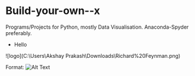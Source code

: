 # Build-your-own--x
Programs/Projects for Python, mostly Data Visualisation.
Anaconda-Spyder preferably.

* Hello

![logo](C:\Users\Akshay Prakash\Downloads\Richard%20Feynman.png)
 
Format: ![Alt Text](url)
